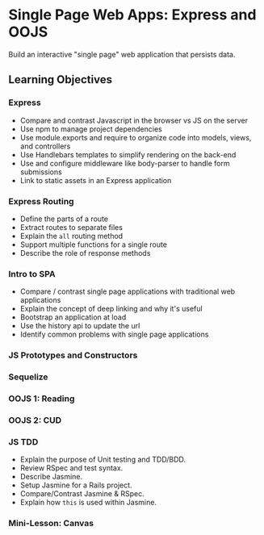 # Single Page Web Apps: Express and OOJS

Build an interactive "single page" web application that persists data.

## Learning Objectives

### Express
- Compare and contrast Javascript in the browser vs JS on the server
- Use npm to manage project dependencies
- Use module.exports and require to organize code into models, views, and controllers
- Use Handlebars templates to simplify rendering on the back-end
- Use and configure middleware like body-parser to handle form submissions
- Link to static assets in an Express application

### Express Routing

- Define the parts of a route
- Extract routes to separate files
- Explain the `all` routing method
- Support multiple functions for a single route
- Describe the role of response methods

### Intro to SPA

- Compare / contrast single page applications with traditional web applications
- Explain the concept of deep linking and why it's useful
- Bootstrap an application at load
- Use the history api to update the url
- Identify common problems with single page applications

### JS Prototypes and Constructors

### Sequelize

### OOJS 1: Reading

### OOJS 2: CUD

### JS TDD

- Explain the purpose of Unit testing and TDD/BDD.
- Review RSpec and test syntax.
- Describe Jasmine.
- Setup Jasmine for a Rails project.
- Compare/Contrast Jasmine & RSpec.
- Explain how `this` is used within Jasmine.

### Mini-Lesson: Canvas
